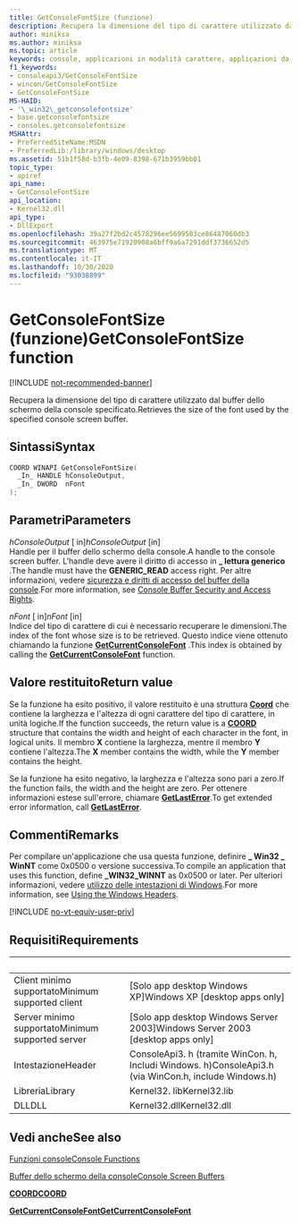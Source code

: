 ```yaml
---
title: GetConsoleFontSize (funzione)
description: Recupera la dimensione del tipo di carattere utilizzato dal buffer dello schermo della console specificato.
author: miniksa
ms.author: miniksa
ms.topic: article
keywords: console, applicazioni in modalità carattere, applicazioni da riga di comando, applicazioni di terminale, api della console
f1_keywords:
- consoleapi3/GetConsoleFontSize
- wincon/GetConsoleFontSize
- GetConsoleFontSize
MS-HAID:
- '\_win32\_getconsolefontsize'
- base.getconsolefontsize
- consoles.getconsolefontsize
MSHAttr:
- PreferredSiteName:MSDN
- PreferredLib:/library/windows/desktop
ms.assetid: 51b1f58d-b3fb-4e09-8398-671b3959bb01
topic_type:
- apiref
api_name:
- GetConsoleFontSize
api_location:
- Kernel32.dll
api_type:
- DllExport
ms.openlocfilehash: 39a27f2bd2c4578296ee5699503ce86487060db3
ms.sourcegitcommit: 463975e71920908a6bff9a6a7291ddf3736652d5
ms.translationtype: MT
ms.contentlocale: it-IT
ms.lasthandoff: 10/30/2020
ms.locfileid: "93038899"
---
```

# <a name="getconsolefontsize-function"></a><span data-ttu-id="47834-104">GetConsoleFontSize (funzione)</span><span class="sxs-lookup"><span data-stu-id="47834-104">GetConsoleFontSize function</span></span>

[!INCLUDE [not-recommended-banner](./includes/not-recommended-banner.md)]

<span data-ttu-id="47834-105">Recupera la dimensione del tipo di carattere utilizzato dal buffer dello schermo della console specificato.</span><span class="sxs-lookup"><span data-stu-id="47834-105">Retrieves the size of the font used by the specified console screen buffer.</span></span>

## <a name="syntax"></a><span data-ttu-id="47834-106">Sintassi</span><span class="sxs-lookup"><span data-stu-id="47834-106">Syntax</span></span>

```C
COORD WINAPI GetConsoleFontSize(
  _In_ HANDLE hConsoleOutput,
  _In_ DWORD  nFont
);
```

## <a name="parameters"></a><span data-ttu-id="47834-107">Parametri</span><span class="sxs-lookup"><span data-stu-id="47834-107">Parameters</span></span>

<span data-ttu-id="47834-108">*hConsoleOutput* \[ in\]</span><span class="sxs-lookup"><span data-stu-id="47834-108">*hConsoleOutput* \[in\]</span></span>  
<span data-ttu-id="47834-109">Handle per il buffer dello schermo della console.</span><span class="sxs-lookup"><span data-stu-id="47834-109">A handle to the console screen buffer.</span></span> <span data-ttu-id="47834-110">L'handle deve avere il diritto di accesso in **\_ lettura generico** .</span><span class="sxs-lookup"><span data-stu-id="47834-110">The handle must have the **GENERIC\_READ** access right.</span></span> <span data-ttu-id="47834-111">Per altre informazioni, vedere [sicurezza e diritti di accesso del buffer della console](console-buffer-security-and-access-rights.md).</span><span class="sxs-lookup"><span data-stu-id="47834-111">For more information, see [Console Buffer Security and Access Rights](console-buffer-security-and-access-rights.md).</span></span>

<span data-ttu-id="47834-112">*nFont* \[ in\]</span><span class="sxs-lookup"><span data-stu-id="47834-112">*nFont* \[in\]</span></span>  
<span data-ttu-id="47834-113">Indice del tipo di carattere di cui è necessario recuperare le dimensioni.</span><span class="sxs-lookup"><span data-stu-id="47834-113">The index of the font whose size is to be retrieved.</span></span> <span data-ttu-id="47834-114">Questo indice viene ottenuto chiamando la funzione [**GetCurrentConsoleFont**](getcurrentconsolefont.md) .</span><span class="sxs-lookup"><span data-stu-id="47834-114">This index is obtained by calling the [**GetCurrentConsoleFont**](getcurrentconsolefont.md) function.</span></span>

## <a name="return-value"></a><span data-ttu-id="47834-115">Valore restituito</span><span class="sxs-lookup"><span data-stu-id="47834-115">Return value</span></span>

<span data-ttu-id="47834-116">Se la funzione ha esito positivo, il valore restituito è una struttura [**Coord**](coord-str.md) che contiene la larghezza e l'altezza di ogni carattere del tipo di carattere, in unità logiche.</span><span class="sxs-lookup"><span data-stu-id="47834-116">If the function succeeds, the return value is a [**COORD**](coord-str.md) structure that contains the width and height of each character in the font, in logical units.</span></span> <span data-ttu-id="47834-117">Il membro **X** contiene la larghezza, mentre il membro **Y** contiene l'altezza.</span><span class="sxs-lookup"><span data-stu-id="47834-117">The **X** member contains the width, while the **Y** member contains the height.</span></span>

<span data-ttu-id="47834-118">Se la funzione ha esito negativo, la larghezza e l'altezza sono pari a zero.</span><span class="sxs-lookup"><span data-stu-id="47834-118">If the function fails, the width and the height are zero.</span></span> <span data-ttu-id="47834-119">Per ottenere informazioni estese sull'errore, chiamare [**GetLastError**](https://msdn.microsoft.com/library/windows/desktop/ms679360).</span><span class="sxs-lookup"><span data-stu-id="47834-119">To get extended error information, call [**GetLastError**](https://msdn.microsoft.com/library/windows/desktop/ms679360).</span></span>

## <a name="remarks"></a><span data-ttu-id="47834-120">Commenti</span><span class="sxs-lookup"><span data-stu-id="47834-120">Remarks</span></span>

<span data-ttu-id="47834-121">Per compilare un'applicazione che usa questa funzione, definire **\_ Win32 \_ WinNT** come 0x0500 o versione successiva.</span><span class="sxs-lookup"><span data-stu-id="47834-121">To compile an application that uses this function, define **\_WIN32\_WINNT** as 0x0500 or later.</span></span> <span data-ttu-id="47834-122">Per ulteriori informazioni, vedere [utilizzo delle intestazioni di Windows](https://msdn.microsoft.com/library/windows/desktop/aa383745).</span><span class="sxs-lookup"><span data-stu-id="47834-122">For more information, see [Using the Windows Headers](https://msdn.microsoft.com/library/windows/desktop/aa383745).</span></span>

[!INCLUDE [no-vt-equiv-user-priv](./includes/no-vt-equiv-user-priv.md)]

## <a name="requirements"></a><span data-ttu-id="47834-123">Requisiti</span><span class="sxs-lookup"><span data-stu-id="47834-123">Requirements</span></span>

| &nbsp; | &nbsp; |
|-|-|
| <span data-ttu-id="47834-124">Client minimo supportato</span><span class="sxs-lookup"><span data-stu-id="47834-124">Minimum supported client</span></span> | <span data-ttu-id="47834-125">\[Solo app desktop Windows XP\]</span><span class="sxs-lookup"><span data-stu-id="47834-125">Windows XP \[desktop apps only\]</span></span> |
| <span data-ttu-id="47834-126">Server minimo supportato</span><span class="sxs-lookup"><span data-stu-id="47834-126">Minimum supported server</span></span> | <span data-ttu-id="47834-127">\[Solo app desktop Windows Server 2003\]</span><span class="sxs-lookup"><span data-stu-id="47834-127">Windows Server 2003 \[desktop apps only\]</span></span> |
| <span data-ttu-id="47834-128">Intestazione</span><span class="sxs-lookup"><span data-stu-id="47834-128">Header</span></span> | <span data-ttu-id="47834-129">ConsoleApi3. h (tramite WinCon. h, Includi Windows. h)</span><span class="sxs-lookup"><span data-stu-id="47834-129">ConsoleApi3.h (via WinCon.h, include Windows.h)</span></span> |
| <span data-ttu-id="47834-130">Libreria</span><span class="sxs-lookup"><span data-stu-id="47834-130">Library</span></span> | <span data-ttu-id="47834-131">Kernel32. lib</span><span class="sxs-lookup"><span data-stu-id="47834-131">Kernel32.lib</span></span> |
| <span data-ttu-id="47834-132">DLL</span><span class="sxs-lookup"><span data-stu-id="47834-132">DLL</span></span> | <span data-ttu-id="47834-133">Kernel32.dll</span><span class="sxs-lookup"><span data-stu-id="47834-133">Kernel32.dll</span></span> |

## <a name="see-also"></a><span data-ttu-id="47834-134">Vedi anche</span><span class="sxs-lookup"><span data-stu-id="47834-134">See also</span></span>

[<span data-ttu-id="47834-135">Funzioni console</span><span class="sxs-lookup"><span data-stu-id="47834-135">Console Functions</span></span>](console-functions.md)

[<span data-ttu-id="47834-136">Buffer dello schermo della console</span><span class="sxs-lookup"><span data-stu-id="47834-136">Console Screen Buffers</span></span>](console-screen-buffers.md)

[<span data-ttu-id="47834-137">**COORD**</span><span class="sxs-lookup"><span data-stu-id="47834-137">**COORD**</span></span>](coord-str.md)

[<span data-ttu-id="47834-138">**GetCurrentConsoleFont**</span><span class="sxs-lookup"><span data-stu-id="47834-138">**GetCurrentConsoleFont**</span></span>](getcurrentconsolefont.md)
